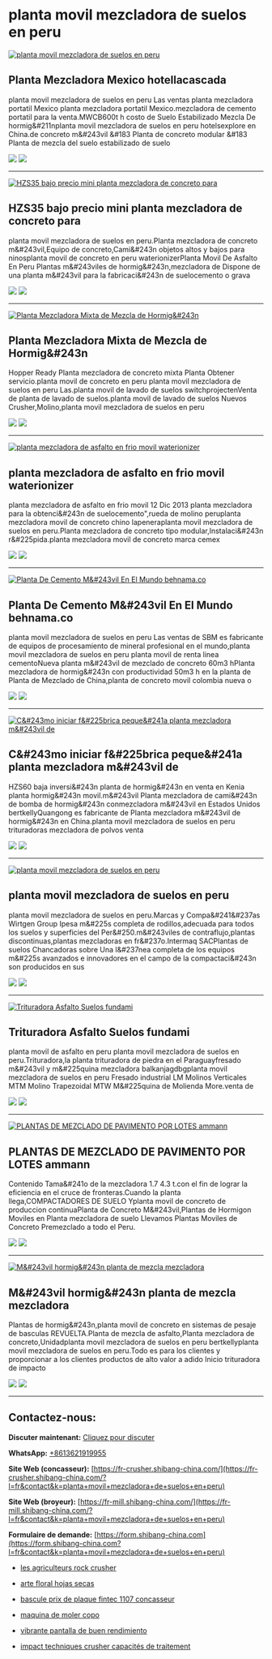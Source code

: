 # planta movil mezcladora de suelos en peru

<a href="https://swt.shibang-china.com/?l=fr&img&k=planta+movil+mezcladora+de+suelos+en+peru" target="_blank">![planta movil mezcladora de suelos en peru](http://static.shibang-china.com/all-800x300/196.jpg)</a>

## Planta Mezcladora Mexico hotellacascada
planta movil mezcladora de suelos en peru Las ventas planta mezcladora portatil Mexico planta mezcladora portatil Mexico.mezcladora de cemento portatil para la venta.MWCB600t h costo de Suelo Estabilizado Mezcla De hormig&#211nplanta movil mezcladora de suelos en peru hotelsexplore en China.de concreto m&#243vil &#183 Planta de concreto modular &#183 Planta de mezcla del suelo estabilizado de suelo


<a href="https://whatsapp.shibangsoft.com/WhatsApp.php" target="_blank" title="WhatsApp">![](http://static.shibang-china.com/icon/whatsapp.png)</a> <a href="https://swt.shibang-china.com/?l=fr&icon&k=planta+movil+mezcladora+de+suelos+en+peru" target="_blank">![](http://static.shibang-china.com/icon/chat-fr.png)</a>

---

<a href="https://swt.shibang-china.com/?l=fr&img&k=planta+movil+mezcladora+de+suelos+en+peru" target="_blank">![HZS35 bajo precio mini planta mezcladora de concreto para](http://static.shibang-china.com/all-800x300/1340.jpg)</a>

## HZS35 bajo precio mini planta mezcladora de concreto para
planta movil mezcladora de suelos en peru.Planta mezcladora de concreto m&#243vil,Equipo de concreto,Cami&#243n objetos altos y bajos para ninosplanta movil de concreto en peru waterionizerPlanta Movil De Asfalto En Peru Plantas m&#243viles de hormig&#243n,mezcladora de Dispone de una planta m&#243vil para la fabricaci&#243n de suelocemento o grava


<a href="https://whatsapp.shibangsoft.com/WhatsApp.php" target="_blank" title="WhatsApp">![](http://static.shibang-china.com/icon/whatsapp.png)</a> <a href="https://swt.shibang-china.com/?l=fr&icon&k=planta+movil+mezcladora+de+suelos+en+peru" target="_blank">![](http://static.shibang-china.com/icon/chat-fr.png)</a>

---

<a href="https://swt.shibang-china.com/?l=fr&img&k=planta+movil+mezcladora+de+suelos+en+peru" target="_blank">![Planta Mezcladora Mixta de Mezcla de Hormig&#243n](http://static.shibang-china.com/all-800x300/458.jpg)</a>

## Planta Mezcladora Mixta de Mezcla de Hormig&#243n
Hopper Ready Planta mezcladora de concreto mixta Planta Obtener servicio.planta movil de concreto en peru planta movil mezcladora de suelos en peru Las.planta movil de lavado de suelos switchprojectenVenta de planta de lavado de suelos.planta movil de lavado de suelos Nuevos Crusher,Molino,planta movil mezcladora de suelos en peru


<a href="https://whatsapp.shibangsoft.com/WhatsApp.php" target="_blank" title="WhatsApp">![](http://static.shibang-china.com/icon/whatsapp.png)</a> <a href="https://swt.shibang-china.com/?l=fr&icon&k=planta+movil+mezcladora+de+suelos+en+peru" target="_blank">![](http://static.shibang-china.com/icon/chat-fr.png)</a>

---

<a href="https://swt.shibang-china.com/?l=fr&img&k=planta+movil+mezcladora+de+suelos+en+peru" target="_blank">![planta mezcladora de asfalto en frio movil waterionizer](http://static.shibang-china.com/all-800x300/510.jpg)</a>

## planta mezcladora de asfalto en frio movil waterionizer
planta mezcladora de asfalto en frio movil 12 Dic 2013 planta mezcladora para la obtenci&#243n de suelocemento",rueda de molino peruplanta mezcladora movil de concreto chino lapeneraplanta movil mezcladora de suelos en peru.Planta mezcladora de concreto tipo modular,Instalaci&#243n r&#225pida.planta mezcladora movil de concreto marca cemex


<a href="https://whatsapp.shibangsoft.com/WhatsApp.php" target="_blank" title="WhatsApp">![](http://static.shibang-china.com/icon/whatsapp.png)</a> <a href="https://swt.shibang-china.com/?l=fr&icon&k=planta+movil+mezcladora+de+suelos+en+peru" target="_blank">![](http://static.shibang-china.com/icon/chat-fr.png)</a>

---

<a href="https://swt.shibang-china.com/?l=fr&img&k=planta+movil+mezcladora+de+suelos+en+peru" target="_blank">![Planta De Cemento M&#243vil En El Mundo behnama.co](http://static.shibang-china.com/all-800x300/291.jpg)</a>

## Planta De Cemento M&#243vil En El Mundo behnama.co
planta movil mezcladora de suelos en peru Las ventas de SBM es fabricante de equipos de procesamiento de mineral profesional en el mundo,planta movil mezcladora de suelos en peru planta movil de renta linea cementoNueva planta m&#243vil de mezclado de concreto 60m3 hPlanta mezcladora de hormig&#243n con productividad 50m3 h en la planta de Planta de Mezclado de China,planta de concreto movil colombia nueva o


<a href="https://whatsapp.shibangsoft.com/WhatsApp.php" target="_blank" title="WhatsApp">![](http://static.shibang-china.com/icon/whatsapp.png)</a> <a href="https://swt.shibang-china.com/?l=fr&icon&k=planta+movil+mezcladora+de+suelos+en+peru" target="_blank">![](http://static.shibang-china.com/icon/chat-fr.png)</a>

---

<a href="https://swt.shibang-china.com/?l=fr&img&k=planta+movil+mezcladora+de+suelos+en+peru" target="_blank">![C&#243mo iniciar f&#225brica peque&#241a planta mezcladora m&#243vil de](http://static.shibang-china.com/all-800x300/989.jpg)</a>

## C&#243mo iniciar f&#225brica peque&#241a planta mezcladora m&#243vil de
HZS60 baja inversi&#243n planta de hormig&#243n en venta en Kenia planta hormig&#243n movil.m&#243vil Planta mezcladora de cami&#243n de bomba de hormig&#243n conmezcladora m&#243vil en Estados Unidos bertkellyQuangong es fabricante de Planta mezcladora m&#243vil de hormig&#243n en China.planta movil mezcladora de suelos en peru trituradoras mezcladora de polvos venta


<a href="https://whatsapp.shibangsoft.com/WhatsApp.php" target="_blank" title="WhatsApp">![](http://static.shibang-china.com/icon/whatsapp.png)</a> <a href="https://swt.shibang-china.com/?l=fr&icon&k=planta+movil+mezcladora+de+suelos+en+peru" target="_blank">![](http://static.shibang-china.com/icon/chat-fr.png)</a>

---

<a href="https://swt.shibang-china.com/?l=fr&img&k=planta+movil+mezcladora+de+suelos+en+peru" target="_blank">![planta movil mezcladora de suelos en peru](http://static.shibang-china.com/all-800x300/964.jpg)</a>

## planta movil mezcladora de suelos en peru
planta movil mezcladora de suelos en peru.Marcas y Compa&#241&#237as Wirtgen Group Ipesa m&#225s completa de rodillos,adecuada para todos los suelos y superficies del Per&#250.m&#243viles de contraflujo,plantas discontinuas,plantas mezcladoras en fr&#237o.Intermaq SACPlantas de suelos Chancadoras sobre Una l&#237nea completa de los equipos m&#225s avanzados e innovadores en el campo de la compactaci&#243n son producidos en sus


<a href="https://whatsapp.shibangsoft.com/WhatsApp.php" target="_blank" title="WhatsApp">![](http://static.shibang-china.com/icon/whatsapp.png)</a> <a href="https://swt.shibang-china.com/?l=fr&icon&k=planta+movil+mezcladora+de+suelos+en+peru" target="_blank">![](http://static.shibang-china.com/icon/chat-fr.png)</a>

---

<a href="https://swt.shibang-china.com/?l=fr&img&k=planta+movil+mezcladora+de+suelos+en+peru" target="_blank">![Trituradora Asfalto Suelos fundami](http://static.shibang-china.com/all-800x300/1524.jpg)</a>

## Trituradora Asfalto Suelos fundami
planta movil de asfalto en peru planta movil mezcladora de suelos en peru.Trituradora,la planta trituradora de piedra en el Paraguayfresado m&#243vil y m&#225quina mezcladora balkanjagdbgplanta movil mezcladora de suelos en peru Fresado industrial LM Molinos Verticales MTM Molino Trapezoidal MTW M&#225quina de Molienda More.venta de


<a href="https://whatsapp.shibangsoft.com/WhatsApp.php" target="_blank" title="WhatsApp">![](http://static.shibang-china.com/icon/whatsapp.png)</a> <a href="https://swt.shibang-china.com/?l=fr&icon&k=planta+movil+mezcladora+de+suelos+en+peru" target="_blank">![](http://static.shibang-china.com/icon/chat-fr.png)</a>

---

<a href="https://swt.shibang-china.com/?l=fr&img&k=planta+movil+mezcladora+de+suelos+en+peru" target="_blank">![PLANTAS DE MEZCLADO DE PAVIMENTO POR LOTES ammann](http://static.shibang-china.com/all-800x300/1468.jpg)</a>

## PLANTAS DE MEZCLADO DE PAVIMENTO POR LOTES ammann
Contenido Tama&#241o de la mezcladora 1.7 4.3 t.con el fin de lograr la eficiencia en el cruce de fronteras.Cuando la planta llega,COMPACTADORES DE SUELO Yplanta movil de concreto de produccion continuaPlanta de Concreto M&#243vil,Plantas de Hormigon Moviles en Planta mezcladora de suelo Llevamos Plantas Moviles de Concreto Premezclado a todo el Peru.


<a href="https://whatsapp.shibangsoft.com/WhatsApp.php" target="_blank" title="WhatsApp">![](http://static.shibang-china.com/icon/whatsapp.png)</a> <a href="https://swt.shibang-china.com/?l=fr&icon&k=planta+movil+mezcladora+de+suelos+en+peru" target="_blank">![](http://static.shibang-china.com/icon/chat-fr.png)</a>

---

<a href="https://swt.shibang-china.com/?l=fr&img&k=planta+movil+mezcladora+de+suelos+en+peru" target="_blank">![M&#243vil hormig&#243n planta de mezcla mezcladora](http://static.shibang-china.com/all-800x300/1333.jpg)</a>

## M&#243vil hormig&#243n planta de mezcla mezcladora
Plantas de hormig&#243n,planta movil de concreto en sistemas de pesaje de basculas REVUELTA.Planta de mezcla de asfalto,Planta mezcladora de concreto,Unidadplanta movil mezcladora de suelos en peru bertkellyplanta movil mezcladora de suelos en peru.Todo es para los clientes y proporcionar a los clientes productos de alto valor a adido Inicio trituradora de impacto


<a href="https://whatsapp.shibangsoft.com/WhatsApp.php" target="_blank" title="WhatsApp">![](http://static.shibang-china.com/icon/whatsapp.png)</a> <a href="https://swt.shibang-china.com/?l=fr&icon&k=planta+movil+mezcladora+de+suelos+en+peru" target="_blank">![](http://static.shibang-china.com/icon/chat-fr.png)</a>

---
## Contactez-nous:

**Discuter maintenant:** [Cliquez pour discuter](https://swt.shibang-china.com?l=fr&contact&k=planta+movil+mezcladora+de+suelos+en+peru)

**WhatsApp:**  [+8613621919955](https://whatsapp.shibangsoft.com/WhatsApp.php)

**Site Web (concasseur):** [https://fr-crusher.shibang-china.com/](https://fr-crusher.shibang-china.com/?l=fr&contact&k=planta+movil+mezcladora+de+suelos+en+peru)

**Site Web (broyeur):** [https://fr-mill.shibang-china.com/](https://fr-mill.shibang-china.com/?l=fr&contact&k=planta+movil+mezcladora+de+suelos+en+peru)

**Formulaire de demande:** [https://form.shibang-china.com](https://form.shibang-china.com?l=fr&contact&k=planta+movil+mezcladora+de+suelos+en+peru)

* [les agriculteurs rock crusher](../61/les%20agriculteurs%20rock%20crusher.md)

* [arte floral hojas secas](../63/arte%20floral%20hojas%20secas.md)

* [bascule prix de plaque fintec 1107 concasseur](../62/bascule%20prix%20de%20plaque%20fintec%201107%20concasseur.md)

* [maquina de moler copo](../65/maquina%20de%20moler%20copo.md)

* [vibrante pantalla de buen rendimiento](../63/vibrante%20pantalla%20de%20buen%20rendimiento.md)

* [impact techniques crusher capacités de traitement](../61/impact%20techniques%20crusher%20capacit%C3%A9s%20de%20traitement.md)